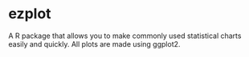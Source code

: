 # ezplot
A R package that allows you to make commonly used statistical charts easily and quickly. All plots are made using ggplot2.
